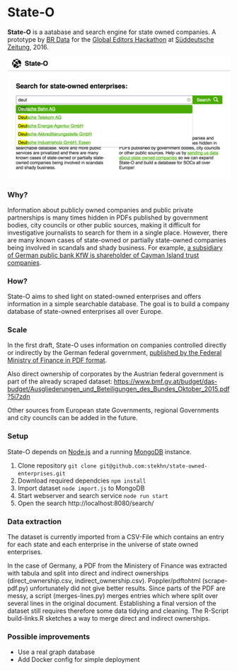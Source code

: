 # State-O

**State-O** is a aatabase and search engine for state owned companies. A prototype by <a href="http://br.de/data">BR Data</a> for the <a href="http://globaleditorsnetwork.org">Global Editors Hackathon</a> at <a href="http://sz.de">Süddeutsche Zeitung</a>, 2016.

![Screenshot](https://raw.githubusercontent.com/stekhn/state-owned-enterprises/master/screenshot.png)

### Why?
Information about publicly owned companies and public private partnerships is many times hidden in PDFs published by government bodies, city councils or other public sources, making it difficult for investigative journalists to search for them in a single place. However, there are many known cases of state-owned or partially state-owned companies being involved in scandals and shady business. For example, [a subsidiary of German public bank KfW is shareholder of Cayman Island trust companies](http://www.tagesspiegel.de/wirtschaft/millionen-im-paradies-kfw-tochter-deg-investiert-in-steueroasen/13686554.html).

### How?
State-O aims to shed light on stated-owned enterprises and offers information in a simple searchable database. The goal is to build a company database of state-owned enterprises all over Europe.

### Scale
In the first draft, State-O uses information on companies controlled directly or indirectly by the German federal government, [published by the Federal Ministry of Finance in PDF format](https://www.bundesfinanzministerium.de/Content/DE/Standardartikel/Themen/Bundesvermoegen/Privatisierungs_und_Beteiligungspolitik/Beteiligungspolitik/Beteiligungsberichte/beteiligungsbericht-des-bundes-2015.pdf?__blob=publicationFile&v=6).

Also direct ownership of corporates by the Austrian federal government is part of the already scraped dataset: https://www.bmf.gv.at/budget/das-budget/Ausgliederungen_und_Beteiligungen_des_Bundes_Oktober_2015.pdf?5i7zdn

Other sources from European state Governments, regional Governments and city councils can be added in the future.

### Setup
State-O depends on [Node.js](https://nodejs.org/) and a running [MongoDB](https://www.mongodb.com/) instance.

1. Clone repository `git clone git@github.com:stekhn/state-owned-enterprises.git`
2. Download required dependcies `npm install`
3. Import dataset `node import.js` to MongoDB
4. Start webserver and search service `node run start`
6. Open the search http://localhost:8080/search/

### Data extraction
The dataset is currently imported from a CSV-File which contains an entry for each state and each enterprise in the universe of state owned enterprises.

In the case of Germany, a PDF from the Ministery of Finance was extracted with tabula and split into direct and indirect ownerships (direct_ownership.csv, indirect_ownership.csv). Poppler/pdftohtml (scrape-pdf.py) unfortunately did not give better results. Since parts of the PDF are messy, a script (merges-lines.py) merges entries which where split over several lines in the original document. Establishing a final version of the dataset still requires therefore some data tidying and cleaning. The R-Script build-links.R sketches a way to merge direct and indirect ownerships.

### Possible improvements
- Use a real graph database
- Add Docker config for simple deployment
